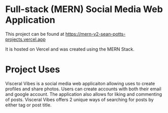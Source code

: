 # Full-stack (MERN) Social Media Web Application

This project can be found at https://mern-v2-sean-potts-projects.vercel.app

It is hosted on Vercel and was created using the MERN Stack.  

# Project Uses

Visceral Vibes is a social media web applicaiton allowing uses to create profiles and share photos. Users can create accounts with both their email and google account. The application also allows for liking and commenting of posts. Visceral Vibes offers 2 unique ways of searching for posts by either tag or post title. 
